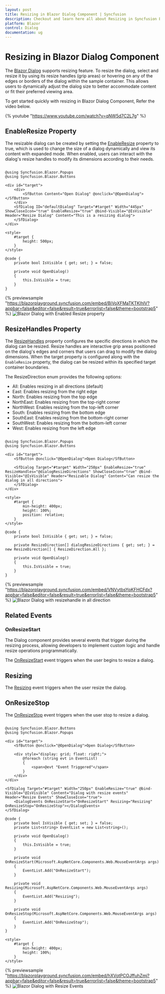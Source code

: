 ```yaml
---
layout: post
title: Resizing in Blazor Dialog Component | Syncfusion
description: Checkout and learn here all about Resizing in Syncfusion Blazor Dialog component and much more details.
platform: Blazor
control: Dialog
documentation: ug
---
```


# Resizing in Blazor Dialog Component

The [Blazor Dialog](https://www.syncfusion.com/blazor-components/blazor-modal-dialog) supports resizing feature. To resize the dialog, select and resize it by using its resize handles (grip areas) or hovering on any of the edges or borders of the dialog within the sample container. This allows users to dynamically adjust the dialog size to better accommodate content or fit their preferred viewing area.

To get started quickly with resizing in Blazor Dialog Component, Refer the video below.

{% youtube "https://www.youtube.com/watch?v=qNW5d7C2L7g" %}

## EnableResize Property

The resizable dialog can be created by setting the [EnableResize](https://help.syncfusion.com/cr/blazor/Syncfusion.Blazor.Popups.SfDialog.html#Syncfusion_Blazor_Popups_SfDialog_EnableResize) property to true, which is used to change the size of a dialog dynamically and view its content with expanded mode. When enabled, users can interact with the dialog's resize handles to modify its dimensions according to their needs.

```cshtml

@using Syncfusion.Blazor.Popups
@using Syncfusion.Blazor.Buttons

<div id="target">
    <div>
        <SfButton Content="Open Dialog" @onclick="@OpenDialog"></SfButton>
    </div>
    <SfDialog ID="defaultDialog" Target="#target" Width="445px" ShowCloseIcon="true" EnableResize="true" @bind-Visible="@IsVisible" Header="Resize Dialog" Content="This is a resizing dialog">
    </SfDialog>
</div>

<style>
    #target {
        height: 500px;
    }
</style>

@code {
    private bool IsVisible { get; set; } = false;

    private void OpenDialog()
    {
        this.IsVisible = true;
    }
}

```

{% previewsample "https://blazorplayground.syncfusion.com/embed/BjVoXFMaTKTKIhlV?appbar=false&editor=false&result=true&errorlist=false&theme=bootstrap5"  %}
![Blazor Dialog with Enabled Resize property](./images/blazor-dialog-enable-resize.gif)

## ResizeHandles Property

The [ResizeHandles](https://help.syncfusion.com/cr/blazor/Syncfusion.Blazor.Popups.SfDialog.html#Syncfusion_Blazor_Popups_SfDialog_ResizeHandles) property configures the specific directions in which the dialog can be resized. Resize handles are interactive grip areas positioned on the dialog's edges and corners that users can drag to modify the dialog dimensions. When the target property is configured along with the `EnableResize` property, the dialog can be resized within its specified target container boundaries.

The ResizeDirection enum provides the following options:

* All: Enables resizing in all directions (default)
* East: Enables resizing from the right edge
* North: Enables resizing from the top edge
* NorthEast: Enables resizing from the top-right corner
* NorthWest: Enables resizing from the top-left corner
* South: Enables resizing from the bottom edge
* SouthEast: Enables resizing from the bottom-right corner
* SouthWest: Enables resizing from the bottom-left corner
* West: Enables resizing from the left edge

```cshtml

@using Syncfusion.Blazor.Popups
@using Syncfusion.Blazor.Buttons

<div id="target">
    <SfButton @onclick="@OpenDialog">Open Dialog</SfButton>

    <SfDialog Target="#target" Width="250px" EnableResize="true" ResizeHandles="@dialogResizeDirections" ShowCloseIcon="true" @bind-Visible="@IsVisible" Header="Resizable Dialog" Content="Can resize the dialog in all directions">
    </SfDialog>
</div>

<style>
    #target {
        min-height: 400px;
        height: 100%;
        position: relative;
    }
</style>

@code {
    private bool IsVisible { get; set; } = false;

    private ResizeDirection[] dialogResizeDirections { get; set; } = new ResizeDirection[] { ResizeDirection.All };

    private void OpenDialog()
    {
        this.IsVisible = true;
    }
}

```

{% previewsample "https://blazorplayground.syncfusion.com/embed/VNVytbsYpKFHCFdx?appbar=false&editor=false&result=true&errorlist=false&theme=bootstrap5"  %}
![Blazor Dialog with resizehandle in all direction ](./images/blazor-dialog-resizing-handles.gif)

## Related Events

### OnResizeStart

The Dialog component provides several events that trigger during the resizing process, allowing developers to implement custom logic and handle resize operations programmatically.

The [OnResizeStart](https://help.syncfusion.com/cr/blazor/Syncfusion.Blazor.Popups.DialogEvents.html#Syncfusion_Blazor_Popups_DialogEvents_OnResizeStart) event triggers when the user begins to resize a dialog.

## Resizing

The [Resizing](https://help.syncfusion.com/cr/blazor/Syncfusion.Blazor.Popups.DialogEvents.html#Syncfusion_Blazor_Popups_DialogEvents_Resizing) event triggers when the user resize the dialog.

## OnResizeStop

The [OnResizeStop](https://help.syncfusion.com/cr/blazor/Syncfusion.Blazor.Popups.DialogEvents.html#Syncfusion_Blazor_Popups_DialogEvents_OnResizeStop) event triggers when the user stop to resize a dialog.

```cshtml

@using Syncfusion.Blazor.Buttons
@using Syncfusion.Blazor.Popups

<div id="target">
    <SfButton @onclick="@OpenDialog">Open Dialog</SfButton>

    <div style="display: grid; float: right;">
        @foreach (string evt in EventList)
        {
            <span>@evt "Event Triggered"</span>
        }
    </div>
</div>

<SfDialog Target="#target" Width="250px" EnableResize="true" @bind-Visible="@IsVisible" Content="Dialog with resize events" Header="Resize Events" ShowCloseIcon="true">
    <DialogEvents OnResizeStart="OnResizeStart" Resizing="Resizing" OnResizeStop="OnResizeStop"></DialogEvents>
</SfDialog>

@code {
    private bool IsVisible { get; set; } = false;
    private List<string> EventList = new List<string>();

    private void OpenDialog()
    {
        this.IsVisible = true;
    }

    private void OnResizeStart(Microsoft.AspNetCore.Components.Web.MouseEventArgs args)
    {
        EventList.Add("OnResizeStart");
    }

    private void Resizing(Microsoft.AspNetCore.Components.Web.MouseEventArgs args)
    {
        EventList.Add("Resizing");
    }

    private void OnResizeStop(Microsoft.AspNetCore.Components.Web.MouseEventArgs args)
    {
        EventList.Add("OnResizeStop");
    }
}

<style>
    #target {
        min-height: 400px;
        height: 100%;
    }
</style>

```

{% previewsample "https://blazorplayground.syncfusion.com/embed/hXVotPCOJffuhZmj?appbar=false&editor=false&result=true&errorlist=false&theme=bootstrap5"  %}
![Blazor Dialog with Resize Events](./images/blazor-dialog-resize-events.gif)
